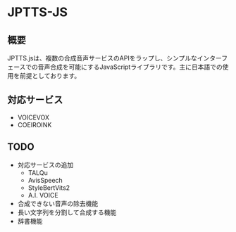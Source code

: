 # JPTTS-JS
## 概要
JPTTS.jsは、複数の合成音声サービスのAPIをラップし、シンプルなインターフェースでの音声合成を可能にするJavaScriptライブラリです。主に日本語での使用を前提としております。

## 対応サービス
- VOICEVOX
- COEIROINK

## TODO
- 対応サービスの追加
    - TALQu
    - AvisSpeech
    - StyleBertVits2
    - A.I. VOICE
- 合成できない音声の除去機能
- 長い文字列を分割して合成する機能
- 辞書機能